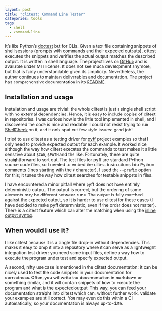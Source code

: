 ```yaml
---
layout: post
title: "clitest: Command Line Tester"
categories: tools
tags:
  - shell
  - command-line
---
```


It’s like Python’s [doctest](https://docs.python.org/3/library/doctest.html)
but for CLIs. Given a text file containing snippets of shell sessions (prompts
with commands and their expected outputs), clitest executes the snippets and
verifies the actual output matches the described output. It is written in shell
language.  The project lives on
[GitHub](https://github.com/aureliojargas/clitest) and is available under MIT
license. It does not see much development anymore, but that is fairly
understandable given its simplicity. Nevertheless, the author continues to
maintain deliverables and documentation. The project has comprehensive
documentation in its
[README](https://github.com/aureliojargas/clitest/blob/master/README.md).

## Installation and usage

Installation and usage are trivial: the whole clitest is just a single shell
script with no external dependencies. Hence, it is easy to include copies of
clitest in repositories. I was curious how is the little tool implemented in
shell, and I discovered the code is nice and readable. I could not resist
trying to run [ShellCheck](https://www.shellcheck.net/) on it, and it only spat
out few style issues: good job!

I tried to use clitest as a testing driver for
[pyff](https://github.com/petr-muller/pyff) project examples so that I only
need to provide expected output for each example. It worked nice, although the
way how clitest executes the commands to test makes it a little sensitive
about `$CWD`, `$PATH` and the like. Fortunately, these are quite
straightforward to sort out. The test files for pyff are standard Python
source code files, so I needed to embed the clitest instructions into Python
comments (lines starting with the `#` character). I used  the `--prefix` option
for this; it tunes the way how clitest searches for testable snippets in
files.

I have encountered a minor pitfall where pyff does not have entirely
deterministic output. The output is correct, but the ordering of some elements
may be different between runs. The output is fully matched against the expected
output, so it is harder to use clitest for these cases (I have decided to make
pyff deterministic, even if the order does not matter). There is a clitest
feature which can alter the matching when using the [inline output
syntax](https://github.com/aureliojargas/clitest/blob/master/README.md#alternative-syntax-inline-output).

## When would I use it?

I like clitest because it is a single file drop-in without dependencies. This
makes it easy to drop it into a repository where it can serve as a lightweight
integration test driver: you need some input files, define a way how to execute
the program under test and specify expected output.

A second, nifty use case is mentioned in the clitest documentation: it can be
nicely used to test the code snippets in your documentation for correctness.
Often, you will write the documentation in markdown or something similar, and
it will contain snippets of how to execute the program and what is the expected
output. This way, you can feed your documentation straight into clitest which
can, without further work, validate your examples are still correct. You
may even do this within a CI automatically, so your documentation is always
up-to-date.
